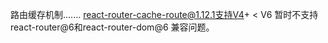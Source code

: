 路由缓存机制.......
react-router-cache-route@1.12.1支持V4+ < V6
暂时不支持react-router@6和react-router-dom@6
兼容问题。